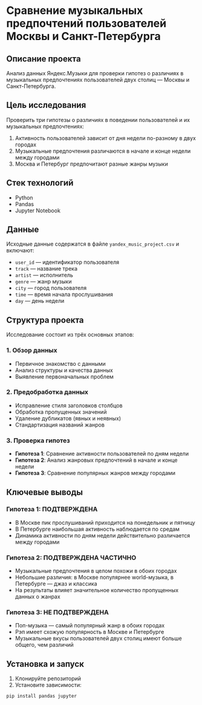 # Сравнение музыкальных предпочтений пользователей Москвы и Санкт-Петербурга

## Описание проекта
Анализ данных Яндекс.Музыки для проверки гипотез о различиях в музыкальных предпочтениях пользователей двух столиц — Москвы и Санкт-Петербурга.

## Цель исследования
Проверить три гипотезы о различиях в поведении пользователей и их музыкальных предпочтениях:
1. Активность пользователей зависит от дня недели по-разному в двух городах
2. Музыкальные предпочтения различаются в начале и конце недели между городами
3. Москва и Петербург предпочитают разные жанры музыки

## Стек технологий
- Python
- Pandas
- Jupyter Notebook

## Данные
Исходные данные содержатся в файле `yandex_music_project.csv` и включают:
- `user_id` — идентификатор пользователя
- `track` — название трека
- `artist` — исполнитель
- `genre` — жанр музыки
- `city` — город пользователя
- `time` — время начала прослушивания
- `day` — день недели

## Структура проекта
Исследование состоит из трёх основных этапов:

### 1. Обзор данных
- Первичное знакомство с данными
- Анализ структуры и качества данных
- Выявление первоначальных проблем

### 2. Предобработка данных
- Исправление стиля заголовков столбцов
- Обработка пропущенных значений
- Удаление дубликатов (явных и неявных)
- Стандартизация названий жанров

### 3. Проверка гипотез
- **Гипотеза 1**: Сравнение активности пользователей по дням недели
- **Гипотеза 2**: Анализ жанровых предпочтений в начале и конце недели
- **Гипотеза 3**: Сравнение популярных жанров между городами

## Ключевые выводы

### Гипотеза 1: ПОДТВЕРЖДЕНА
- В Москве пик прослушиваний приходится на понедельник и пятницу
- В Петербурге наибольшая активность наблюдается по средам
- Динамика активности по дням недели действительно различается между городами

### Гипотеза 2: ПОДТВЕРЖДЕНА ЧАСТИЧНО
- Музыкальные предпочтения в целом похожи в обоих городах
- Небольшие различия: в Москве популярнее world-музыка, в Петербурге — джаз и классика
- На результаты влияет значительное количество пропущенных данных о жанрах

### Гипотеза 3: НЕ ПОДТВЕРЖДЕНА
- Поп-музыка — самый популярный жанр в обоих городах
- Рэп имеет схожую популярность в Москве и Петербурге
- Музыкальные вкусы пользователей двух столиц имеют больше общего, чем различий

## Установка и запуск
1. Клонируйте репозиторий
2. Установите зависимости:
```bash
pip install pandas jupyter
